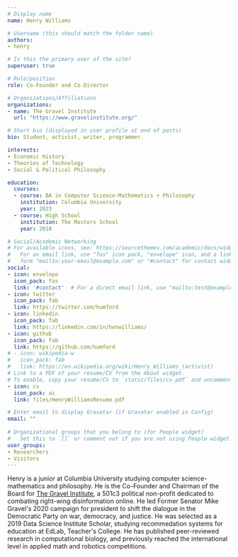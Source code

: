 ```yaml
---
# Display name
name: Henry Williams

# Username (this should match the folder name)
authors:
- henry

# Is this the primary user of the site?
superuser: true

# Role/position
role: Co-Founder and Co-Director

# Organizations/Affiliations
organizations:
- name: The Gravel Institute
  url: "https://www.gravelinstitute.org/"

# Short bio (displayed in user profile at end of posts)
bio: Student, activist, writer, programmer.

interests:
- Economic History
- Theories of Technology
- Social & Political Philosophy

education:
  courses:
  - course: BA in Computer Science-Mathematics + Philosophy
    institution: Columbia University
    year: 2023
  - course: High School
    institution: The Masters School
    year: 2018

# Social/Academic Networking
# For available icons, see: https://sourcethemes.com/academic/docs/widgets/#icons
#   For an email link, use "fas" icon pack, "envelope" icon, and a link in the
#   form "mailto:your-email@example.com" or "#contact" for contact widget.
social:
- icon: envelope
  icon_pack: fas
  link: '#contact'  # For a direct email link, use "mailto:test@example.org".
- icon: twitter
  icon_pack: fab
  link: https://twitter.com/humford
- icon: linkedin
  icon_pack: fab
  link: https://linkedin.com/in/henwilliams/
- icon: github
  icon_pack: fab
  link: https://github.com/humford
# - icon: wikipedia-w
#   icon_pack: fab
#   link: https://en.wikipedia.org/wiki/Henry_Williams_(activist)
# Link to a PDF of your resume/CV from the About widget.
# To enable, copy your resume/CV to `static/files/cv.pdf` and uncomment the lines below.  
- icon: cv
  icon_pack: ai
  link: files/HenryWilliamsResume.pdf

# Enter email to display Gravatar (if Gravatar enabled in Config)
email: ""
  
# Organizational groups that you belong to (for People widget)
#   Set this to `[]` or comment out if you are not using People widget.  
user_groups:
- Researchers
- Visitors
---
```


Henry is a junior at Columbia University studying computer science-mathematics and philosophy. He is the Co-Founder and Chairman of the Board for [The Gravel Institute](https://gravelinstitute.org), a 501c3 political non-profit dedicated to combating right-wing disinformation online. He led Former Senator Mike Gravel's 2020 campaign for president to shift the dialogue in the Democratic Party on war, democracy, and justice. He was selected as a 2019 Data Science Institute Scholar, studying recommedation systems for education at EdLab, Teacher's College. He has published peer-reviewed research in computational biology, and previously reached the international level in applied math and robotics competitions.